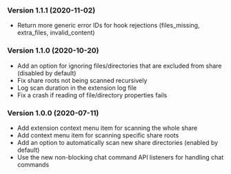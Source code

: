 ### Version 1.1.1 (2020-11-02)

- Return more generic error IDs for hook rejections (files_missing, extra_files, invalid_content)

### Version 1.1.0 (2020-10-20)

- Add an option for ignoring files/directories that are excluded from share (disabled by default)
- Fix share roots not being scanned recursively
- Log scan duration in the extension log file
- Fix a crash if reading of file/directory properties fails

### Version 1.0.0 (2020-07-11)

- Add extension context menu item for scanning the whole share
- Add context menu item for scanning specific share roots
- Add an option to automatically scan new share directories (enabled by default)
- Use the new non-blocking chat command API listeners for handling chat commands